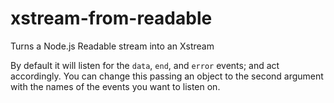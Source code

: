 # xstream-from-readable

Turns a Node.js Readable stream into an Xstream

By default it will listen for the `data`, `end`, and `error` events; and act accordingly.
You can change this passing an object to the second argument with the names of the events you want to listen on.
